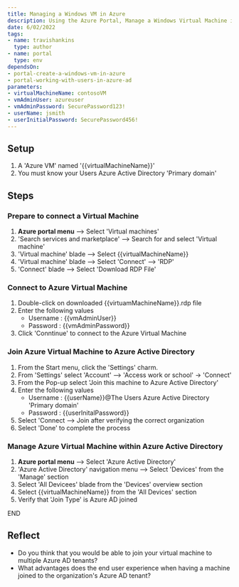 ```yaml
---
title: Managing a Windows VM in Azure
description: Using the Azure Portal, Manage a Windows Virtual Machine in Azure
date: 6/02/2022
tags:
- name: travishankins
  type: author
- name: portal
  type: env
dependsOn:
- portal-create-a-windows-vm-in-azure
- portal-working-with-users-in-azure-ad
parameters:
- virtualMachineName: contosoVM
- vmAdminUser: azureuser
- vmAdminPassword: SecurePassword123!
- userName: jsmith
- userInitialPassword: SecurePassword456!
---
```


## Setup

1. A 'Azure VM' named '{{virtualMachineName}}'
2. You must know your Users Azure Active Directory 'Primary domain'

## Steps

### Prepare to connect a Virtual Machine

1. **Azure portal menu** --> Select 'Virtual machines'
2. 'Search services and marketplace' --> Search for and select 'Virtual machine'
3. 'Virtual machine' blade --> Select {{virtualMachineName}}
4. 'Virtual machine' blade --> Select 'Connect' --> 'RDP'
5. 'Connect' blade --> Select 'Download RDP File'

### Connect to Azure Virtual Machine

1. Double-click on downloaded {{virtuamMachineName}}.rdp file
2. Enter the following values
   - Username : {{vmAdminUser}}
   - Password : {{vmAdminPassword}}
3. Click 'Conntinue' to connect to the Azure Virtual Machine


### Join Azure Virtual Machine to Azure Active Directory

1. From the Start menu, click the 'Settings' charm.
2. From 'Settings' select 'Account' -->  'Access work or school' -> 'Connect'
3. From the Pop-up select 'Join this machine to Azure Active Directory'
4. Enter the following values
   - Username : {{userName}}@The Users Azure Active Directory 'Primary domain'
   - Password : {{userInitalPassword}}
5. Select 'Connect --> Join after verifying the correct organization
6. Select 'Done' to complete the process

### Manage Azure Virtual Machine within Azure Active Directory

1. **Azure portal menu** --> Select 'Azure Active Directory'
2. 'Azure Active Directory' navigation menu --> Select 'Devices' from the 'Manage' section
3. Select 'All Devicees' blade from the 'Devices' overview section
4. Select {{virtualMachineName}} from the 'All Devices' section
5. Verify that 'Join Type' is Azure AD joined

END

## Reflect

- Do you think that you would be able to join your virtual machine to multiple Azure AD tenants?
- What advantages does the end user experience when having a machine joined to the organization's Azure AD tenant?

